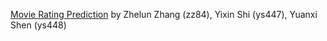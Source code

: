 [Movie Rating Prediction](https://github.com/yuanxisyx/ORIE-4741) by Zhelun Zhang (zz84), Yixin Shi (ys447), Yuanxi Shen (ys448)

